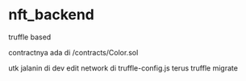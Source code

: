 # nft_backend
truffle based

contractnya ada di /contracts/Color.sol

utk jalanin di dev edit network di truffle-config.js
terus truffle migrate
